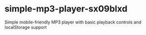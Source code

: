 # simple-mp3-player-sx09blxd
Simple mobile-friendly MP3 player with basic playback controls and localStorage support
